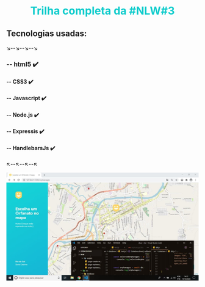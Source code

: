 <style>
.h1 { color:#0fcccc;
text-align:center;}


</style>
<body id="body">

&nbsp;

<h1 class="h1"> Trilha completa da #NLW#3 </h1>
 
## Tecnologias usadas:




↘️--↘️--↘️--↘️     
### -- html5 ✔️
#### -- CSS3 ✔️
#### -- Javascript ✔️ 
#### -- Node.js    ✔️  
#### -- Expressis    ✔️
#### -- HandlebarsJs ✔️

↖️--↖️--↖️--↖️
<br/>


<img src="github/images/frontpage.jpeg"></img>
<br/>

</body>